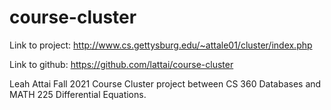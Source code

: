 # course-cluster

Link to project:
http://www.cs.gettysburg.edu/~attale01/cluster/index.php

Link to github: 
https://github.com/lattai/course-cluster

Leah Attai Fall 2021 Course Cluster project between CS 360 Databases and MATH 225 Differential Equations.
